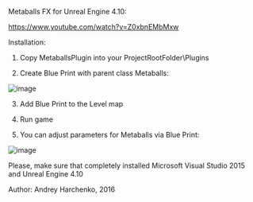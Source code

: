 Metaballs FX for Unreal Engine 4.10:

https://www.youtube.com/watch?v=Z0xbnEMbMxw



Installation:

1) Copy MetaballsPlugin into your ProjectRootFolder\Plugins

2) Create Blue Print with parent class Metaballs:

![image](https://cloud.githubusercontent.com/assets/9151008/13838301/e6cfb902-ec23-11e5-9de8-7aa44092e00d.png)


3) Add Blue Print to the Level map

4) Run game

5) You can adjust parameters for Metaballs via Blue Print:

![image](https://cloud.githubusercontent.com/assets/9151008/13838346/46b6a70e-ec24-11e5-9898-07a615118e16.png)



Please, make sure that completely installed Microsoft Visual Studio 2015 and Unreal Engine 4.10


Author:
Andrey Harchenko, 2016

